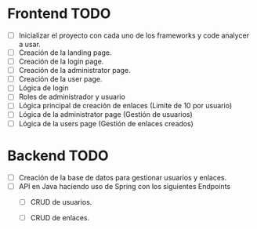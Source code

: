 # Frontend TODO

 - [ ] Inicializar el proyecto con cada uno de los frameworks y code analycer a usar.
 - [ ] Creación de la landing page.
 - [ ] Creación de la login page.
 - [ ] Creación de la administrator page.
 - [ ] Creación de la user page.
 - [ ] Lógica de login
 - [ ] Roles de administrador y usuario
 - [ ] Lógica principal de creación de enlaces (Limite de 10 por usuario)
 - [ ] Lógica de la administrator page (Gestión de usuarios)
 - [ ] Lógica de la users page (Gestión de enlaces creados)

# Backend TODO

 - [ ] Creación de la base de datos para gestionar usuarios y enlaces.
 - [ ] API en Java haciendo uso de Spring con los siguientes Endpoints
	 - [ ] CRUD de usuarios.
	 - [ ] CRUD de enlaces.

